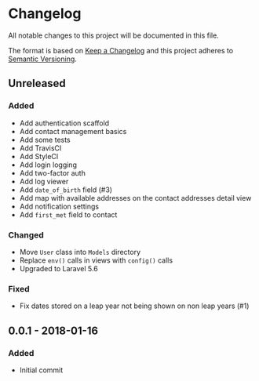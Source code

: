 # Changelog
All notable changes to this project will be documented in this file.

The format is based on [Keep a Changelog](http://keepachangelog.com/en/1.0.0/)
and this project adheres to [Semantic Versioning](http://semver.org/spec/v2.0.0.html).

## Unreleased
### Added
- Add authentication scaffold
- Add contact management basics
- Add some tests
- Add TravisCI
- Add StyleCI
- Add login logging
- Add two-factor auth
- Add log viewer
- Add `date_of_birth` field (#3)
- Add map with available addresses on the contact addresses detail view
- Add notification settings
- Add `first_met` field to contact

### Changed
- Move `User` class into `Models` directory
- Replace `env()` calls in views with `config()` calls
- Upgraded to Laravel 5.6

### Fixed
- Fix dates stored on a leap year not being shown on non leap years (#1)

## 0.0.1 - 2018-01-16
### Added
 - Initial commit
